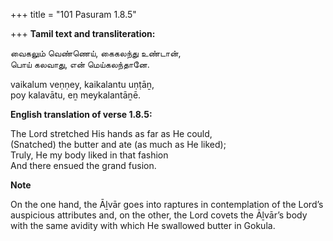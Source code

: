 +++
title = "101 Pasuram 1.8.5"

+++
**Tamil text and transliteration:**

வைகலும் வெண்ணெய், கைகலந்து உண்டான்,  
பொய் கலவாது, என் மெய்கலந்தானே.

vaikalum veṇṇey, kaikalantu uṇṭāṉ,  
poy kalavātu, eṉ meykalantāṉē.

**English translation of verse 1.8.5:**

The Lord stretched His hands as far as He could,  
(Snatched) the butter and ate (as much as He liked);  
Truly, He my body liked in that fashion  
And there ensued the grand fusion.

**Note**

On the one hand, the Āḻvār goes into raptures in contemplation of the Lord’s auspicious attributes and, on the other, the Lord covets the Āḻvār’s body with the same avidity with which He swallowed butter in Gokula.


